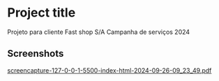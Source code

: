 
# Project title

Projeto para cliente Fast shop S/A
Campanha de serviços 2024


## Screenshots
[screencapture-127-0-0-1-5500-index-html-2024-09-26-09_23_49.pdf](https://github.com/user-attachments/files/17148472/screencapture-127-0-0-1-5500-index-html-2024-09-26-09_23_49.pdf)



